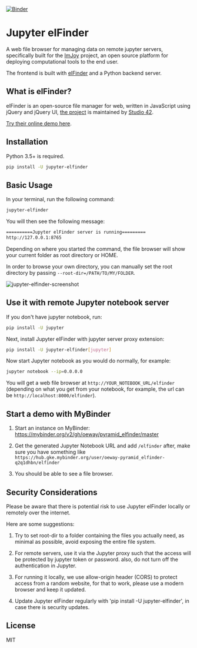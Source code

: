 [![Binder](https://mybinder.org/badge_logo.svg)](https://mybinder.org/v2/gh/oeway/pyramid_elfinder/master)

# Jupyter elFinder

A web file browser for managing data on remote jupyter servers, specifically built for the [ImJoy](https://imjoy.io) project, an open source platform for deploying computational tools to the end user.

The frontend is built with [elFinder](https://github.com/Studio-42/elfinder) and a Python backend server.

## What is elFinder?

elFinder is an open-source file manager for web, written in JavaScript using jQuery and jQuery UI, [the project](https://github.com/Studio-42/elfinder) is maintained by [Studio 42](https://github.com/Studio-42).

[Try their online demo here](https://studio-42.github.io/elFinder/).


## Installation

Python 3.5+ is required.

```sh
pip install -U jupyter-elfinder
```

## Basic Usage

In your terminal, run the following command:
```sh
jupyter-elfinder
```

You will then see the following message:

```sh
==========Jupyter elFinder server is running=========
http://127.0.0.1:8765
```

Depending on where you started the command, the file browser will show your current folder as root directory or HOME. 

In order to browse your own directory, you can manually set the root directory by passing `--root-dir=/PATH/TO/MY/FOLDER`.


![jupyter-elfinder-screenshot](example-data/jupyter-elfinder-screenshot.png)

## Use it with remote Jupyter notebook server

If you don't have jupyter notebook, run:

```sh
pip install -U jupyter
```

Next, install Jupyter elFinder with jupyter server proxy extension:

```sh
pip install -U jupyter-elfinder[jupyter]
```

Now start Jupyter notebook as you would do normally, for example:

```sh
jupyter notebook --ip=0.0.0.0
```

You will get a web file browser at `http://YOUR_NOTEBOOK_URL/elfinder` (depending on what you get from your notebook, for example, the url can be `http://localhost:8000/elfinder`).

## Start a demo with MyBinder

1. Start an instance on MyBinder: https://mybinder.org/v2/gh/oeway/pyramid_elfinder/master

2. Get the generated Jupyter Notebook URL and add `/elfinder` after, make sure you have something like `https://hub.gke.mybinder.org/user/oeway-pyramid_elfinder-q2q1dhbn/elfinder`

3. You should be able to see a file browser.

## Security Considerations

Please be aware that there is potential risk to use Jupyter elFinder locally or remotely over the internet.

Here are some suggestions:
1. Try to set root-dir to a folder containing the files you actually need, as minimal as possible, avoid exposing the entire file system.

2. For remote servers, use it via the Jupyter proxy such that the access will be protected by jupyter token or password. also, do not turn off the authentication in Jupyter.

3. For running it locally, we use allow-origin header (CORS) to protect access from a random website, for that to work, please use a modern browser and keep it updated.

4. Update Jupyter elFinder regularly with 'pip install -U jupyter-elfinder', in case there is security updates.

## License

MIT
